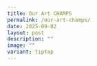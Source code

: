```yaml
---
title: Our Art CHAMPS
permalink: /our-art-champs/
date: 2025-09-02
layout: post
description: ""
image: ""
variant: tiptap
---
```

